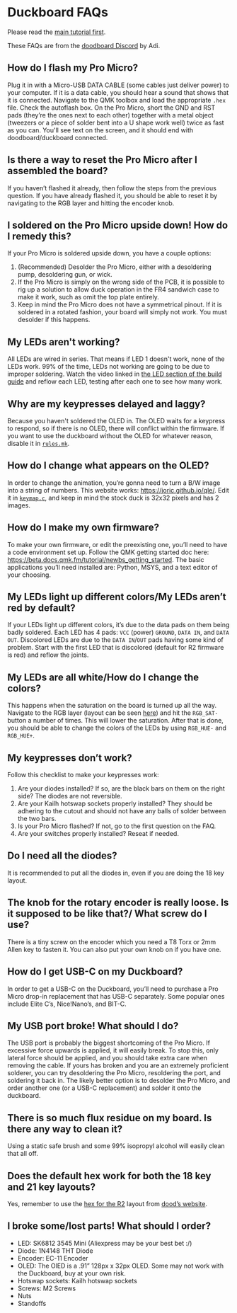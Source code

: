 # Duckboard FAQs

Please read the [main tutorial first](README.md).

These FAQs are from the [doodboard Discord](https://discord.gg/UCEnxWk) by Adi.

## How do I flash my Pro Micro?

Plug it in with a Micro-USB DATA CABLE (some cables just deliver power) to your computer. If it is a data cable, you should hear a sound that shows that it is connected. Navigate to the QMK toolbox and load the appropriate `.hex` file. Check the autoflash box. On the Pro Micro, short the GND and RST pads (they’re the ones next to each other) together with a metal object (tweezers or a piece of solder bent into a U shape work well) twice as fast as you can. You'll see text on the screen, and it should end with doodboard/duckboard connected.

## Is there a way to reset the Pro Micro after I assembled the board?

If you haven’t flashed it already, then follow the steps from the previous question. If you have already flashed it, you should be able to reset it by navigating to the RGB layer and hitting the encoder knob.

## I soldered on the Pro Micro upside down! How do I remedy this?

If your Pro Micro is soldered upside down, you have a couple options:

1. (Recommended) Desolder the Pro Micro, either with a desoldering pump, desoldering gun, or wick.
2. If the Pro Micro is simply on the wrong side of the PCB, it is possible to rig up a solution to allow duck operation in the FR4 sandwich case to make it work, such as omit the top plate entirely.
3. Keep in mind the Pro Micro does not have a symmetrical pinout. If it is soldered in a rotated fashion, your board will simply not work. You must desolder if this happens.

## My LEDs aren't working?

All LEDs are wired in series. That means if LED 1 doesn't work, none of the LEDs work. 99% of the time, LEDs not working are going to be due to improper soldering. Watch the video linked in [the LED section of the build guide](README.md#leds) and reflow each LED, testing after each one to see how many work.

## Why are my keypresses delayed and laggy?

Because you haven't soldered the OLED in. The OLED waits for a keypress to respond, so if there is no OLED, there will conflict within the firmware. If you want to use the duckboard without the OLED for whatever reason, disable it in [`rules.mk`](https://github.com/doodboard/source-code/blob/main/duckboard_R2/rules.mk).

## How do I change what appears on the OLED?

In order to change the animation, you’re gonna need to turn a B/W image into a string of numbers. This website works: https://joric.github.io/qle/. Edit it in  [`keymap.c`](https://github.com/doodboard/source-code/blob/main/duckboard_R2/keymaps/default/keymap.c), and keep in mind the stock duck is 32x32 pixels and has 2 images.

## How do I make my own firmware?

To make your own firmware, or edit the preexisting one, you’ll need to have a code environment set up. Follow the QMK getting started doc here: https://beta.docs.qmk.fm/tutorial/newbs_getting_started. The basic applications you’ll need installed are: Python, MSYS, and a text editor of your choosing.

## My LEDs light up different colors/My LEDs aren’t red by default?

If your LEDs light up different colors, it’s due to the data pads on them being badly soldered. Each LED has 4 pads: `VCC` (power) `GROUND`, `DATA IN`, and `DATA OUT`. Discolored LEDs are due to the `DATA IN`/`OUT` pads having some kind of problem. Start with the first LED that is discolored (default for R2 firmware is red) and reflow the joints.

## My LEDs are all white/How do I change the colors?

This happens when the saturation on the board is turned up all the way. Navigate to the RGB layer (layout can be seen [here](https://i.imgur.com/bLKk2QL.jpg)) and hit the `RGB_SAT-` button a number of times. This will lower the saturation. After that is done, you should be able to change the colors of the LEDs by using `RGB_HUE-` and `RGB_HUE+`.

## My keypresses don’t work?

Follow this checklist to make your keypresses work:
1. Are your diodes installed? If so, are the black bars on them on the right side? The diodes are not reversible.
2. Are your Kailh hotswap sockets properly installed? They should be adhering to the cutout and should not have any balls of solder between the two bars.
3. Is your Pro Micro flashed? If not, go to the first question on the FAQ.
4. Are your switches properly installed? Reseat if needed.

## Do I need all the diodes?

It is recommended to put all the diodes in, even if you are doing the 18 key layout.

## The knob for the rotary encoder is really loose. Is it supposed to be like that?/ What screw do I use?

There is a tiny screw on the encoder which you need a T8 Torx or 2mm Allen key to fasten it. You can also put your own knob on if you have one.

## How do I get USB-C on my Duckboard?

In order to get a USB-C on the Duckboard, you’ll need to purchase a Pro Micro drop-in replacement that has USB-C separately. Some popular ones include Elite C’s, Nice!Nano’s, and BIT-C.

## My USB port broke! What should I do?

The USB port is probably the biggest shortcoming of the Pro Micro. If excessive force upwards is applied, it will easily break. To stop this, only lateral force should be applied, and you should take extra care when removing the cable. If yours has broken and you are an extremely proficient solderer, you can try desoldering the Pro Micro, resoldering the port, and soldering it back in. The likely better option is to desolder the Pro Micro, and order another one (or a USB-C replacement) and solder it onto the duckboard.

## There is so much flux residue on my board. Is there any way to clean it?

Using a static safe brush and some 99% isopropyl alcohol will easily clean that all off.

## Does the default hex work for both the 18 key and 21 key layouts?

Yes, remember to use the [hex for the R2](https://officialdoodboard.netlify.app/support/duckboard_R2_default.hex) layout from [dood’s website](https://doodboard.xyz/pages/support).

## I broke some/lost parts! What should I order?

* LED: SK6812 3545 Mini (Aliexpress may be your best bet :/)
* Diode: 1N4148 THT Diode
* Encoder: EC-11 Encoder
* OLED: The OlED is a .91” 128px x 32px OLED. Some may not work with the Duckboard, buy at your own risk.
* Hotswap sockets: Kailh hotswap sockets
* Screws: M2 Screws
* Nuts
* Standoffs